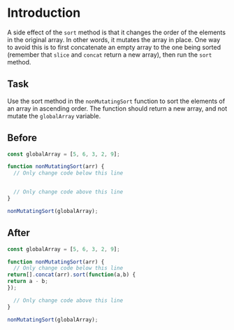 # Introduction

A side effect of the `sort` method is that it changes the order of the elements in the original array. In other words, it mutates the array in place. One way to avoid this is to first concatenate an empty array to the one being sorted (remember that `slice` and `concat` return a new array), then run the `sort` method.

## Task 

Use the sort method in the `nonMutatingSort` function to sort the elements of an array in ascending order. The function should return a new array, and not mutate the `globalArray` variable.

## Before

```javascript
const globalArray = [5, 6, 3, 2, 9];

function nonMutatingSort(arr) {
  // Only change code below this line


  // Only change code above this line
}

nonMutatingSort(globalArray);
```

## After

```javascript
const globalArray = [5, 6, 3, 2, 9];

function nonMutatingSort(arr) {
  // Only change code below this line
return[].concat(arr).sort(function(a,b) {
return a - b;
});

  // Only change code above this line
}

nonMutatingSort(globalArray);
```
